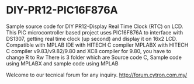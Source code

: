 # DIY-PR12-PIC16F876A
Sample source code for DIY PR12-Display Real Time Clock (RTC) on LCD. This PIC microcontroller based project uses PIC16F876A to interface with DS1307, getting real time clock (up second) and display it on 16x2 LCD.
Compatible with MPLAB IDE with HITECH C compiler MPLABX with HITECH C compiler v9.83/v9.82/9.80 and XC8 compiler for 9.80, you have to change R to Rw
There is 3 folder which are Source code C, Sample code using MPLABX and sample code using MPLAB

Welcome to our tecnical forum for any inquiry. http://forum.cytron.com.my/
